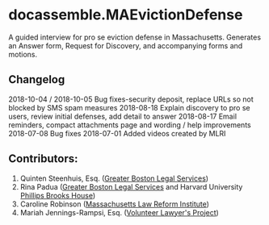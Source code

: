 # docassemble.MAEvictionDefense

A guided interview for pro se eviction defense in Massachusetts. Generates an Answer form, 
Request for Discovery, and accompanying forms and motions.
## Changelog
2018-10-04 / 2018-10-05 Bug fixes-security deposit, replace URLs so not blocked by SMS spam measures
2018-08-18 Explain discovery to pro se users, review initial defenses, add detail to answer
2018-08-17 Email reminders, compact attachments page and wording / help improvements
2018-07-08 Bug fixes
2018-07-01 Added videos created by MLRI

## Contributors:
    
1. Quinten Steenhuis, Esq. ([Greater Boston Legal Services](https://www.gbls.org))
1. Rina Padua ([Greater Boston Legal Services](https://www.gbls.org) and Harvard University [Phillips Brooks House](http://pbha.org/))
1. Caroline Robinson ([Massachusetts Law Reform Institute](http://www.mlri.org))
1. Mariah Jennings-Rampsi, Esq. ([Volunteer Lawyer's Project](https://www.vlpnet.org/))

